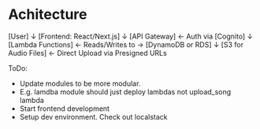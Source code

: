 # Achitecture

[User]
   ↓
[Frontend: React/Next.js]
   ↓
[API Gateway] ← Auth via [Cognito]
   ↓
[Lambda Functions] ← Reads/Writes to → [DynamoDB or RDS]
   ↓
[S3 for Audio Files] ← Direct Upload via Presigned URLs


ToDo:
- Update modules to be more modular.
- E.g. lamdba module should just deploy lambdas not upload_song lambda
- Start frontend development
- Setup dev environment. Check out localstack